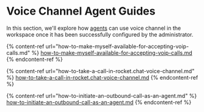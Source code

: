 # Voice Channel Agent Guides

In this section, we'll explore how [agents](../../omnichannel/agents.md) can use voice channel in the workspace once it has been successfully configured by the administrator.

{% content-ref url="how-to-make-myself-available-for-accepting-voip-calls.md" %}
[how-to-make-myself-available-for-accepting-voip-calls.md](how-to-make-myself-available-for-accepting-voip-calls.md)
{% endcontent-ref %}

{% content-ref url="how-to-take-a-call-in-rocket.chat-voice-channel.md" %}
[how-to-take-a-call-in-rocket.chat-voice-channel.md](how-to-take-a-call-in-rocket.chat-voice-channel.md)
{% endcontent-ref %}

{% content-ref url="how-to-initiate-an-outbound-call-as-an-agent.md" %}
[how-to-initiate-an-outbound-call-as-an-agent.md](how-to-initiate-an-outbound-call-as-an-agent.md)
{% endcontent-ref %}
